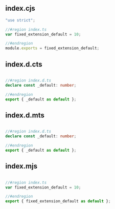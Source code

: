 ## index.cjs

```cjs
"use strict";

//#region index.ts
var fixed_extension_default = 10;

//#endregion
module.exports = fixed_extension_default;
```
## index.d.cts

```cts

//#region index.d.ts
declare const _default: number;

//#endregion
export { _default as default };
```
## index.d.mts

```mts

//#region index.d.ts
declare const _default: number;

//#endregion
export { _default as default };
```
## index.mjs

```mjs

//#region index.ts
var fixed_extension_default = 10;

//#endregion
export { fixed_extension_default as default };
```